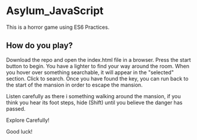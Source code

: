 # Asylum_JavaScript
This is a horror game using ES6 Practices.

## How do you play?
Download the repo and open the index.html file in a browser. Press the start button to begin. 
You have a lighter to find your way around the room. When you hover over something searchable, it will appear in the "selected" section. Click to search.
Once you have found the key, you can run back to the start of the mansion in order to escape the mansion.

Listen carefully as there i something walking around the mansion, if you think you hear its foot steps, hide (Shift) until you believe the danger has passed.

Explore Carefully! 

Good luck!